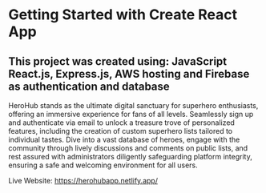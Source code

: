 # Getting Started with Create React App

## This project was created using: JavaScript React.js, Express.js, AWS hosting and Firebase as authentication and database

HeroHub stands as the ultimate digital sanctuary for superhero enthusiasts, offering an immersive experience for fans of all levels. Seamlessly sign up and authenticate via email to unlock a treasure trove of personalized features, including the creation of custom superhero lists tailored to individual tastes. Dive into a vast database of heroes, engage with the community through lively discussions and comments on public lists, and rest assured with administrators diligently safeguarding platform integrity, ensuring a safe and welcoming environment for all users.

Live Website: https://herohubapp.netlify.app/ 
